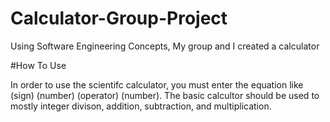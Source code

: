 # Calculator-Group-Project
Using Software Engineering Concepts, My group and I created a calculator 

#How To Use

In order to use the scientifc calculator, you must enter the equation like (sign) (number) (operator) (number).
The basic calcultor should be used to mostly integer divison, addition, subtraction, and multiplication. 
